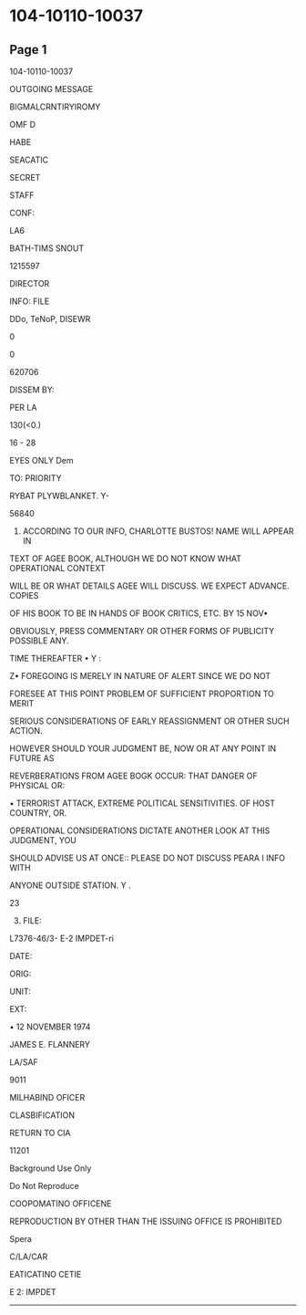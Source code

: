 # 104-10110-10037

## Page 1

104-10110-10037

OUTGOING MESSAGE

BIGMALCRNTIRYIROMY

OMF D

HABE

SEACATIC

SECRET

STAFF

CONF:

LA6

BATH-TIMS SNOUT

1215597

DIRECTOR

INFO: FILE

DDo, TeNoP, DISEWR

0

0

620706

DISSEM BY:

PER LA

130(<0.)

16 - 28

EYES ONLY Dem

TO: PRIORITY

RYBAT PLYWBLANKET. Y-

56840

1. ACCORDING TO OUR INFO, CHARLOTTE BUSTOS! NAME WILL APPEAR IN

TEXT OF AGEE BOOK, ALTHOUGH WE DO NOT KNOW WHAT OPERATIONAL CONTEXT

WILL BE OR WHAT DETAILS AGEE WILL DISCUSS. WE EXPECT ADVANCE. COPIES

OF HIS BOOK TO BE IN HANDS OF BOOK CRITICS, ETC. BY 15 NOV•

OBVIOUSLY, PRESS COMMENTARY OR OTHER FORMS OF PUBLICITY POSSIBLE ANY.

TIME THEREAFTER • Y :

Z• FOREGOING IS MERELY IN NATURE OF ALERT SINCE WE DO NOT

FORESEE AT THIS POINT PROBLEM OF SUFFICIENT PROPORTION TO MERIT

SERIOUS CONSIDERATIONS OF EARLY REASSIGNMENT OR OTHER SUCH ACTION.

HOWEVER SHOULD YOUR JUDGMENT BE, NOW OR AT ANY POINT IN FUTURE AS

REVERBERATIONS FROM AGEE BOGK OCCUR: THAT DANGER OF PHYSICAL OR:

• TERRORIST ATTACK, EXTREME POLITICAL SENSITIVITIES. OF HOST COUNTRY, OR.

OPERATIONAL CONSIDERATIONS DICTATE ANOTHER LOOK AT THIS JUDGMENT, YOU

SHOULD ADVISE US AT ONCE:: PLEASE DO NOT DISCUSS PEARA I INFO WITH

ANYONE OUTSIDE STATION. Y .

23

3. FILE:

L7376-46/3- E-2 IMPDET-ri

DATE:

ORIG:

UNIT:

EXT:

• 12 NOVEMBER 1974

JAMES E. FLANNERY

LA/SAF

9011

MILHABIND OFICER

CLASBIFICATION

RETURN TO CIA

11201

Background Use Only

Do Not Reproduce

COOPOMATINO OFFICENE

REPRODUCTION BY OTHER THAN THE ISSUING OFFICE IS PROHIBITED

Spera

C/LA/CAR

EATICATINO CETIE

E 2: IMPDET

---

